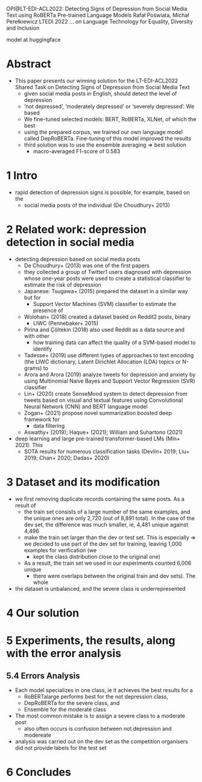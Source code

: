 OPI@LT-EDI-ACL2022: Detecting Signs of Depression from Social Media Text using RoBERTa Pre-trained Language Models
Rafał Poświata, Michał Perełkiewicz
LTEDI 2022 ... on Language Technology for Equality, Diversity and Inclusion

model at huggingface

# Abstract

* This paper presents our winning solution for the LT-EDI-ACL2022
  Shared Task on Detecting Signs of Depression from Social Media Text
  * given social media posts in English, should detect the level of depression
  * ‘not depressed’, ‘moderately depressed’ or ‘severely depressed’. We based
  * We fine-tuned selected models: BERT, RoBERTa, XLNet, of which the best
  * using the prepared corpus, we trained our own language model called
    DepRoBERTa.  Fine-tuning of this model improved the results
  * third solution was to use the ensemble averaging => best solution
    * macro-averaged F1-score of 0.583

# 1 Intro

* rapid detection of depression signs is possible, for example, based on the
  * social media posts of the individual (De Choudhury+ 2013)

# 2 Related work: depression detection in social media

* detecting depression based on social media posts
  * De Choudhury+ (2013) was one of the first papers
  * they collected a group of Twitter1 users diagnosed with depression whose
    one-year posts were used to create a statistical classifier to estimate the
    risk of depression
  * Japanese: Tsugawa+ (2015) prepared the dataset in a similar way but for
    * Support Vector Machines (SVM) classifier to estimate the presence of
  * Wolohan+ (2018) created a dataset based on Reddit2 posts, binary
    * LIWC (Pennebaker+ 2015)
  * Pirina and Çöltekin (2018) also used Reddit as a data source and with other
    * how training data can affect the quality of a SVM-based model to identify
  * Tadesse+ (2019) use different types of approaches to text encoding (the
    LIWC dictionary, Latent Dirichlet Allocation (LDA) topics or N-grams) to
  * Arora and Arora (2019) analyze tweets for depression and anxiety by using
    Multinomial Naive Bayes and Support Vector Regression (SVR) classifier
  * Lin+ (2020) create SenseMood system to detect depression from tweets based
    on visual and textual features using Convolutional Neural Network (CNN) and
    BERT language model
  * Zogan+ (2021) propose novel summarization boosted deep framework for
    * data filtering
  * Aswathy+ (2019); Haque+ (2021); William and Suhartono (2021)
* deep learning and large pre-trained transformer-based LMs (Min+ 2021). This
  * SOTA results for numerous classification tasks
    (Devlin+ 2019; Liu+ 2019; Chan+ 2020; Dadas+ 2020)

# 3 Dataset and its modification

* we first removing duplicate records containing the same posts. As a result of
  * the train set consists of a large number of the same examples, and the
    unique ones are only 2,720 (out of 8,891 total).  In the case of the
    dev set, the difference was much smaller, ie, 4,481 unique against 4,496
  * make the train set larger than the dev or test set.  This is especially
    => we decided to use part of the dev set for training,
    leaving 1,000 examples for verification (we
    * kept the class distribution close to the original one)
  * As a result, the train set we used in our experiments counted 6,006 unique
    * there were overlaps between the original train and dev sets). The whole
* the dataset is unbalanced, and the severe class is underrepresented

# 4 Our solution

# 5 Experiments, the results, along with the error analysis

## 5.4 Errors Analysis

* Each model specializes in one class, ie it achieves the best results for a
  * RoBERTalarge performs best for the not depression class,
  * DepRoBERTa for the severe class, and
  * Ensemble for the moderate class
* The most common mistake is to assign a severe class to a moderate post
  * also often occurs is confusion between not depression and modereate
* analysis was carried out on the dev set
  as the competition organisers did not provide labels for the test set

# 6 Concludes
